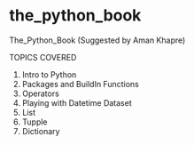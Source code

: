 # the_python_book
The_Python_Book (Suggested by Aman Khapre) 

TOPICS COVERED
1. Intro to Python
2. Packages and BuildIn Functions
3. Operators
4. Playing with Datetime Dataset
5. List
6. Tupple
7. Dictionary
